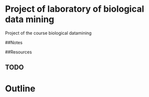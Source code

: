 # Project of laboratory of biological data mining
Project of the course biological datamining


##Notes

##Resources


## TODO


# Outline
